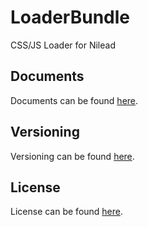 LoaderBundle
===================

CSS/JS Loader for Nilead

Documents
---------

Documents can be found [here](https://nilead.readthedocs.org/).

Versioning
----------

Versioning can be found [here](https://github.com/Nilead/Nilead/blob/master/VERSIONING.md).

License
----------

License can be found [here](https://github.com/Nilead/Nilead/blob/master/LICENSE.md).
